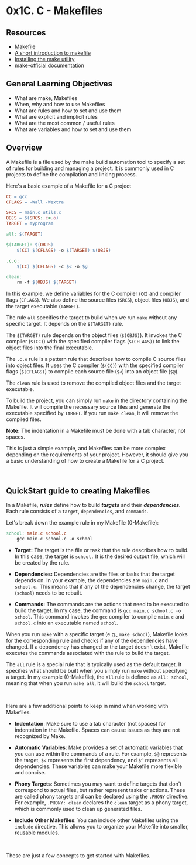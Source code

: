 # 0x1C. C - Makefiles

## Resources
* [Makefile](https://intranet.alxswe.com/rltoken/moIpBFMN3sJcVMNn5VIFlA)
* [A short introduction to makefile](https://www3.nd.edu/~zxu2/acms60212-40212/Makefile.pdf)
* [Installing the make utility](https://intranet.alxswe.com/rltoken/1AUviCUw3TrznESzWbrKAQ)
* [make-official documentation](https://intranet.alxswe.com/rltoken/vQFeXLq1izNua2z2dVl5Yg)

## General Learning Objectives
* What are make, Makefiles
* When, why and how to use Makefiles
* What are rules and how to set and use them
* What are explicit and implicit rules
* What are the most common / useful rules
* What are variables and how to set and use them

## Overview
A Makefile is a file used by the make build automation tool to specify a set of rules for building and managing a project. It is commonly used in C projects to define the compilation and linking process.

Here's a basic example of a Makefile for a C project

```makefile
CC = gcc
CFLAGS = -Wall -Wextra

SRCS = main.c utils.c
OBJS = $(SRCS:.c=.o)
TARGET = myprogram

all: $(TARGET)

$(TARGET): $(OBJS)
	$(CC) $(CFLAGS) -o $(TARGET) $(OBJS)

.c.o:
	$(CC) $(CFLAGS) -c $< -o $@

clean:
	rm -f $(OBJS) $(TARGET)

```

In this example, we define variables for the C compiler (`CC`) and compiler flags (`CFLAGS`). We also define the source files (`SRCS`), object files (`OBJS`), and the target executable (`TARGET`).

The rule `all` specifies the target to build when we run `make` without any specific target. It depends on the `$(TARGET)` rule.

The `$(TARGET)` rule depends on the object files (`$(OBJS)`). It invokes the C compiler (`$(CC)`) with the specified compiler flags (`$(CFLAGS)`) to link the object files into the final executable.

The `.c.o` rule is a pattern rule that describes how to compile C source files into object files. It uses the C compiler (`$(CC)`) with the specified compiler flags (`$(CFLAGS)`) to compile each source file (`$<`) into an object file (`$@`).

The `clean` rule is used to remove the compiled object files and the target executable.

To build the project, you can simply run `make` in the directory containing the Makefile. It will compile the necessary source files and generate the executable specified by `TARGET`. If you run `make clean`, it will remove the compiled files.

**Note:** The indentation in a Makefile must be done with a tab character, not spaces.

This is just a simple example, and Makefiles can be more complex depending on the requirements of your project. However, it should give you a basic understanding of how to create a Makefile for a C project.

<br>

## QuickStart guide to creating Makefiles
In a Makefile, ***rules*** define how to build ***targets*** and their ***dependencies.*** Each rule consists of a `target`, `dependencies`, and `commands`.

Let's break down the example rule in my Makefile (0-Makefile):

```makefile
school: main.c school.c
	gcc main.c school.c -o school
```

* **Target:** The target is the file or task that the rule describes how to build. In this case, the target is `school.` It is the desired output file, which will be created by the rule.

* **Dependencies:** Dependencies are the files or tasks that the target depends on. In your example, the dependencies are `main.c` and `school.c.` This means that if any of the dependencies change, the target (`school`) needs to be rebuilt.

* **Commands:** The commands are the actions that need to be executed to build the target. In my case, the command is `gcc main.c school.c -o school`. This command invokes the `gcc` compiler to compile `main.c` and `school.c` into an executable named `school`.

When you run `make` with a specific target (e.g., `make school`), Makefile looks for the corresponding rule and checks if any of the dependencies have changed. If a dependency has changed or the target doesn't exist, Makefile executes the commands associated with the rule to build the target.

The `all` rule is a special rule that is typically used as the default target. It specifies what should be built when you simply run `make` without specifying a target. 
In my example (0-Makefile), the `all` rule is defined as `all: school`, meaning that when you run `make all`, it will build the `school` target.

<br>

Here are a few additional points to keep in mind when working with Makefiles:
* **Indentation**: Make sure to use a tab character (not spaces) for indentation in the Makefile. Spaces can cause issues as they are not recognized by Make.

* **Automatic Variables**: Make provides a set of automatic variables that you can use within the commands of a rule. For example, `$@` represents the target, `$<` represents the first dependency, and `$^` represents all dependencies. These variables can make your Makefile more flexible and concise.

* **Phony Targets**: Sometimes you may want to define targets that don't correspond to actual files, but rather represent tasks or actions. These are called phony targets and can be declared using the `.PHONY` directive. For example, `.PHONY: clean` declares the `clean` target as a phony target, which is commonly used to clean up generated files.

* **Include Other Makefiles**: You can include other Makefiles using the `include` directive. This allows you to organize your Makefile into smaller, reusable modules.

<br>

These are just a few concepts to get started with Makefiles.
